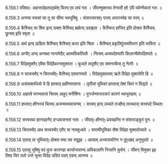 6.156.1
वसिष्ठः:
अहन्तादेहताद्यर्थश् चिरम् एव लयं गतः ।
जीवन्मुक्तस्य तेनासौ ज्ञो ऽपि व्योम्नैकतां गतः ॥


6.156.3
अगम्या वचसां सा तु सा सीमा भवभूमिषु ।
संसारसरसḫ पारम् अपारस्येह सा परम् ॥


6.156.4
कैश्चित् सा शिव इत्य् उक्ता कैश्चिद् ब्रह्मेत्य् उदाहृता ।
कैश्चिज् ज्ञप्तिर् इति प्रोक्ता कैश्चिच् छून्यम् इति स्मृता ॥


6.156.5
अर्थ इत्य् ऊहिता कैश्चित् कैश्चित् काल इति श्रिता ।
कैश्चित् प्रकृतिपुंभावविभाग इति भाविता ॥


6.156.6
अन्यैर् अप्य् अन्यथा नानाभेदैर् आत्मविकल्पितैः ।
नित्यम् अव्यपदेश्यापि किलान्यैवोपदिश्यते ॥


6.156.7
विदेहमुक्तैर् एवैषा विदेहैकान्तमुक्तता ।
बुध्यते तादृशैर् एव समनस्कैस् तु नेतरैः ॥


6.156.8
न सत्त्वस्थैर् न चित्तस्थैẖ कैश्चिद् एवावगम्यते ।
विदेहमुक्तत्वम् ऋते विदेहा मुक्ततेति हि ॥


6.156.9
असंसक्तधियो ये हि ज्ञत्वात् प्रक्षीणवासनाः ।
तृतीयां भूमिकां प्राप्तास् तेषां चित्तं न विद्यते ॥


6.156.10
अज्ञत्वे घनभावत्वं चित्तम् आहुर् मनीषिणः ।
पुनर्जन्मान्तरकरं कारणं भवभूरुहाम् ॥


6.156.11
ज्ञत्वात् क्षीणरसं चित्तम् अजन्ममयवासनम् ।
सत्त्वम् इत्य् उच्यते तज्ज्ञैस् तत्स्थास् सत्त्वपदे स्थिताः ॥


6.156.12
सत्त्वस्था ज्ञानदहनैर् दग्धवासनतां गताः ।
जीवाẖ क्षीणाḫ प्रयच्छन्ति न संसाराङ्कुरं पुनः ॥


6.156.13
चित्तस्थैर् अथ सत्त्वस्थैर् एतैर् या नावबुध्यते ।
सप्तमीभूमिका सैषा विदेहा मुक्ततोच्यते ॥


6.156.14
एतास् ता भूमिकाḫ प्रोक्ता मया तव रघूद्वह ।
आसाम् अभ्यासयोगेन न दुẖखम् अनुभूयते ॥


6.156.15
एतासु भूमिषु पदं कुरु कारणज्ञ कार्यान्तराण्य् अविकलानि निजानि कुर्वन् ।
जीवन् विमुक्त इह तिष्ठ चिरं ततो ऽन्ते भूत्वा विदेह उदितं पदम् एकम् आस्स्व ॥


